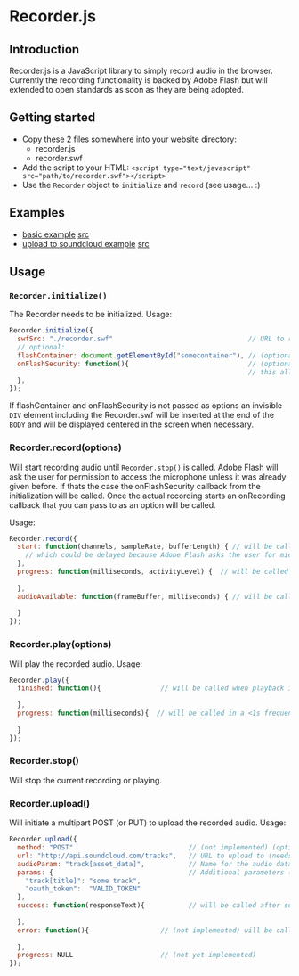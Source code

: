 # Recorder.js
## Introduction

Recorder.js is a JavaScript library to simply record audio in the browser.
Currently the recording functionality is backed by Adobe Flash but will extended to open standards as soon as they are being adopted.

## Getting started

  * Copy these 2 files somewhere into your website directory:
    * recorder.js
    * recorder.swf
  * Add the script to your HTML: ```<script type="text/javascript" src="path/to/recorder.swf"></script>```
  * Use the ``Recorder`` object to ``initialize`` and ``record`` (see usage... :)

## Examples

  * [basic example](http://recorderjs.ponyho.st/examples/example-1.html) [src](https://github.com/jwagener/recorder.js/blob/master/examples/example-1.html)
  * [upload to soundcloud example](http://recorderjs.ponyho.st/examples/example-2.html) [src](https://github.com/jwagener/recorder.js/blob/master/examples/example-2.html)

## Usage
### ``Recorder.initialize()``

The Recorder needs to be initialized. Usage:

```javascript
Recorder.initialize({
  swfSrc: "./recorder.swf"                                  // URL to recorder.swf
  // optional:
  flashContainer: document.getElementById("somecontainer"), // (optional) element where recorder.swf will be placed (needs to be 230x140 px)
  onFlashSecurity: function(){                              // (optional) callback when the flash swf needs to be visible
                                                            // this allows you to hide/show the flashContainer element on demand.
  },
});
```

If flashContainer and onFlashSecurity is not passed as options an invisible ``DIV`` element including the Recorder.swf will be
inserted at the end of the ``BODY`` and will be displayed centered in the screen when necessary.

### Recorder.record(options)

Will start recording audio until ``Recorder.stop()`` is called.
Adobe Flash will ask the user for permission to access the microphone unless it was already given before.
If thats the case the onFlashSecurity callback from the initialization will be called.
Once the actual recording starts an onRecording callback that you can pass to as an option will be called.

Usage:

```javascript
Recorder.record({
  start: function(channels, sampleRate, bufferLength) { // will be called when the recording started 
    // which could be delayed because Adobe Flash asks the user for microphone access permission
  },
  progress: function(milliseconds, activityLevel) {  // will be called in a <1s frequency with the current position in milliseconds
    
  },
  audioAvailable: function(frameBuffer, milliseconds) { // will be called when audio is available
    
  }
});
```

### Recorder.play(options)

Will play the recorded audio. Usage:

```javascript
Recorder.play({
  finished: function(){               // will be called when playback is finished
    
  },
  progress: function(milliseconds){  // will be called in a <1s frequency with the current position in milliseconds
    
  }
});
```

### Recorder.stop()

Will stop the current recording or playing.

### Recorder.upload()

Will initiate a multipart POST (or PUT) to upload the recorded audio. Usage:

```javascript
Recorder.upload({
  method: "POST"                             // (not implemented) (optional, defaults to POST) HTTP Method can be either POST or PUT 
  url: "http://api.soundcloud.com/tracks",   // URL to upload to (needs to have a suitable crossdomain.xml for Adobe Flash)
  audioParam: "track[asset_data]",           // Name for the audio data parameter
  params: {                                  // Additional parameters (needs to be a flat object)
    "track[title]": "some track",
    "oauth_token":  "VALID_TOKEN"
  },
  success: function(responseText){           // will be called after successful upload
  
  },
  error: function(){                  // (not implemented) will be called if an error occurrs
  
  },
  progress: NULL                      // (not yet implemented)
});
```
